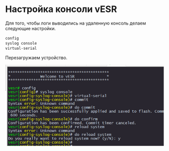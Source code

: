 # Настройка консоли vESR

Для того, чтобы логи выводились на удаленную консоль делаем следующие настройки.

```
config
syslog console
virtual-serial
```

Перезагружаем устройство.

<img src="01.png" width='600'>